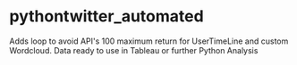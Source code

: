 # pythontwitter_automated
Adds loop to avoid API's 100 maximum return for UserTimeLine and custom Wordcloud.  Data ready to use in Tableau or further Python Analysis
